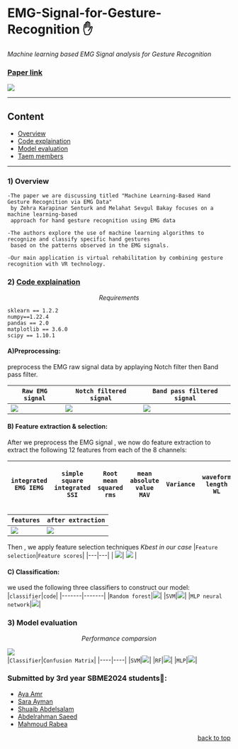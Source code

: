 <div id = 'top'></div>

# EMG-Signal-for-Gesture-Recognition ✋
*Machine learning based  EMG Signal analysis for Gesture Recognition* 
### <a href='https://drive.google.com/file/d/1D-TNMB92HCPmb8BEV5W2UBFqL8hZzKN6/view?usp=share_link'>Paper link</a>
<img src ='https://github.com/MahmoudRabea13/EMG-Signal-for-Gesture-Recognition/blob/main/snaps/Handgesture.png'>

________________________________________________

## Content

* <a href='#overview'>Overview</a>
* <a href='#code'>Code explaination</a>
* <a href='#model'>Model evaluation</a>
* <a href='#team'>Taem members</a>

________________________________________________

<div id='overview'>
  
### 1) Overview
```
-The paper we are discussing titled "Machine Learning-Based Hand Gesture Recognition via EMG Data"
 by Zehra Karapinar Senturk and Melahat Sevgul Bakay focuses on a machine learning-based 
 approach for hand gesture recognition using EMG data

-The authors explore the use of machine learning algorithms to recognize and classify specific hand gestures
 based on the patterns observed in the EMG signals.

-Our main application is virtual rehabilitation by combining gesture recognition with VR technology. 
```
</div>

<div id='code'>
  
### 2) <a href='https://github.com/MahmoudRabea13/EMG-Signal-for-Gesture-Recognition/blob/main/CodeGuide.txt'>Code explaination</a>
  *<p align='center'>Requirements</p>*
```
sklearn == 1.2.2
numpy==1.22.4
pandas == 2.0
matplotlib == 3.6.0
scipy == 1.10.1  
``` 
#### A)Preprocessing:
preprocess the EMG raw signal data by applaying Notch filter then Band pass filter.

|`Raw EMG signal` | `Notch filtered signal` | `Band pass filtered signal` |
|---|---|----|
|<img src ='https://github.com/MahmoudRabea13/EMG-Signal-for-Gesture-Recognition/blob/main/snaps/rawsignal.png'>|<img src ='https://github.com/MahmoudRabea13/EMG-Signal-for-Gesture-Recognition/blob/main/snaps/notch.png'>|<img src ='https://github.com/MahmoudRabea13/EMG-Signal-for-Gesture-Recognition/blob/main/snaps/bandpass.png'>|
  
#### B) Feature extraction & selection:
After we preprocess the EMG signal , we now do feature extraction to extract the following 12 features from each of the 8 channels:

| `integrated EMG IEMG` | `simple square integrated SSI`| `Root mean squared rms` | `mean absolute value MAV` | `Variance` | `waveform length WL`| `peak to peak ptp` | `difference absolute mean value DAMV` | `difference absolute standard deviation value DASDV` | `Willison amplitude WAMP` | `min` | `max` |
|---|---|----|---|---|----|---|---|----| --- | --- | ----|

|`features`|`after extraction`|
|---|----|
|<img src ='https://github.com/MahmoudRabea13/EMG-Signal-for-Gesture-Recognition/blob/main/snaps/features.png'>|<img src ='https://github.com/MahmoudRabea13/EMG-Signal-for-Gesture-Recognition/blob/main/snaps/featuresextraction.png'>|

Then , we apply feature selection techniques *Kbest in our case*
|`Feature selection`|`Feature scores`|
|---|---|
| <img src ='https://github.com/MahmoudRabea13/EMG-Signal-for-Gesture-Recognition/blob/main/snaps/featuresselection.png'>| <img src ='https://github.com/MahmoudRabea13/EMG-Signal-for-Gesture-Recognition/blob/main/snaps/featuresscores.png'> |

#### C) Classification:
we used the following three classifiers to construct our model:
|`classifier`|`code`|
|-------|-------|
|`Random forest`|<img src ='https://github.com/MahmoudRabea13/EMG-Signal-for-Gesture-Recognition/blob/main/snaps/rf.png'>|
|`SVM`|<img src ='https://github.com/MahmoudRabea13/EMG-Signal-for-Gesture-Recognition/blob/main/snaps/svm.png'>|
|`MLP neural network`|<img src ='https://github.com/MahmoudRabea13/EMG-Signal-for-Gesture-Recognition/blob/main/snaps/mlp.png'>|
  
</div>


<div id='model'>
  
### 3) Model evaluation
*<p align='center'>Performance comparsion</p>*
<img src ='https://github.com/MahmoudRabea13/EMG-Signal-for-Gesture-Recognition/blob/main/snaps/comparsion.png'>  
|`Classifier`|`Confusion Matrix`|
|----|----|
|`SVM`|<img src ='https://github.com/MahmoudRabea13/EMG-Signal-for-Gesture-Recognition/blob/main/snaps/svmcm.png'>|
|`RF`|<img src ='https://github.com/MahmoudRabea13/EMG-Signal-for-Gesture-Recognition/blob/main/snaps/rfcm.png'>|
|`MLP`|<img src ='https://github.com/MahmoudRabea13/EMG-Signal-for-Gesture-Recognition/blob/main/snaps/mlpcm.png'>|

</div>

<div id='team'>
  
### Submitted by 3rd year SBME2024 students💉:
* [Aya Amr](https://github.com/ayaamrr) 
* [Sara Ayman](https://github.com/SaraElwatany) 
* [Shuaib Abdelsalam](https://github.com/ShuaibSaleh)
* [Abdelrahman Saeed](https://github.com/Abdelrahman-Yousef) 
* [Mahmoud Rabea](https://github.com/MahmoudRabea13) 
</div>

<p align="right"><a href="#top">back to top</a></p>